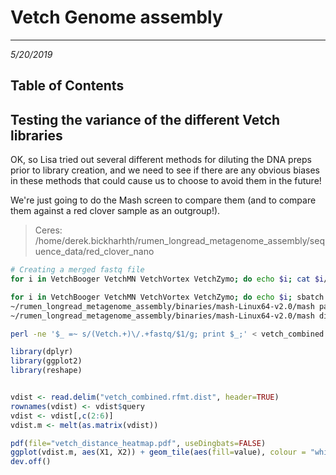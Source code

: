 # Vetch Genome assembly
---
*5/20/2019*

## Table of Contents

## Testing the variance of the different Vetch libraries

OK, so Lisa tried out several different methods for diluting the DNA preps prior to library creation, and we need to see if there are any obvious biases in these methods that could cause us to choose to avoid them in the future!

We're just going to do the Mash screen to compare them (and to compare them against a red clover sample as an outgroup!).

> Ceres: /home/derek.bickharhth/rumen_longread_metagenome_assembly/sequence_data/red_clover_nano

```bash
# Creating a merged fastq file
for i in VetchBooger VetchMN VetchVortex VetchZymo; do echo $i; cat $i/*/fastq_pass/*.fastq > $i/$i.combined.pass.fastq; done

for i in VetchBooger VetchMN VetchVortex VetchZymo; do echo $i; sbatch --nodes=1 --mem=10000 --ntasks-per-node=4 -p msn --wrap="~/rumen_longread_metagenome_assembly/binaries/mash-Linux64-v2.0/mash sketch -o $i/$i.combined.msh -p 4 -s 100000 -r -m 4 -g 420M $i/$i.combined.pass.fastq"; done
~/rumen_longread_metagenome_assembly/binaries/mash-Linux64-v2.0/mash paste vetch_combined VetchBooger/VetchBooger.combined.msh VetchMN/VetchMN.combined.msh VetchZymo/VetchZymo.combined.msh VetchVortex/VetchVortex.combined.msh clover14.msh
~/rumen_longread_metagenome_assembly/binaries/mash-Linux64-v2.0/mash dist -t vetch_combined.msh VetchBooger/VetchBooger.combined.msh VetchMN/VetchMN.combined.msh VetchZymo/VetchZymo.combined.msh VetchVortex/VetchVortex.combined.msh clover14.msh > vetch_combined.dist

perl -ne '$_ =~ s/(Vetch.+)\/.+fastq/$1/g; print $_;' < vetch_combined.dist > vetch_combined.rfmt.dist

```

```R
library(dplyr)
library(ggplot2)
library(reshape)


vdist <- read.delim("vetch_combined.rfmt.dist", header=TRUE)
rownames(vdist) <- vdist$query
vdist <- vdist[,c(2:6)]
vdist.m <- melt(as.matrix(vdist))

pdf(file="vetch_distance_heatmap.pdf", useDingbats=FALSE)
ggplot(vdist.m, aes(X1, X2)) + geom_tile(aes(fill=value), colour = "white") + scale_fill_gradient(low = "white", high = "steelblue") + labs(title = "Vetch Prep Dataset Mash Distances")
dev.off()
```